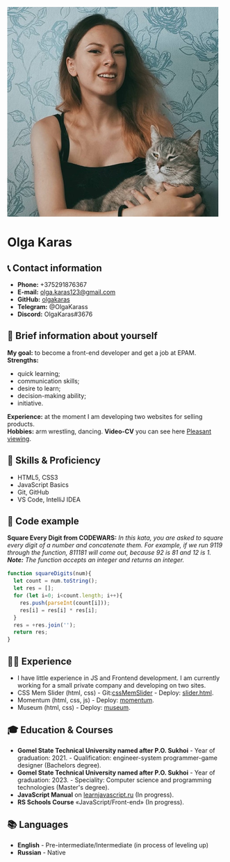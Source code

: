 ![Olga Karas](assets/photo.jpg)

# Olga Karas

## 📞 Contact information

* __Phone:__ +375291876367  
* __E-mail:__ olga.karas123@gmail.com
* __GitHub:__ [olgakaras](https://github.com/olgakaras)
* __Telegram:__ @OlgaKarass
* __Discord:__ OlgaKaras#3676

## 📝 Brief information about yourself

__My goal:__ to become a front-end developer and get a job at EPAM.  
__Strengths:__ 
* quick learning;
* communication skills;
* desire to learn;
* decision-making ability; 
* initiative.

__Experience:__ at the moment I am developing two websites for selling products.  
__Hobbies:__ arm wrestling, dancing.
__Video-CV__ you can see here [Pleasant viewing](https://www.youtube.com/watch?v=aJbQjnavh5Q).

## 🧩 Skills & Proficiency

* HTML5, CSS3
* JavaScript Basics
* Git, GitHub
* VS Code, IntelliJ IDEA

## 💾 Code example

__Square Every Digit from CODEWARS:__ <i>In this kata, you are asked to square every digit of a number and concatenate them. For example, if we run 9119 through the function, 811181 will come out, because 92 is 81 and 12 is 1.  
__Note:__ The function accepts an integer and returns an integer.</i>

```javascript
function squareDigits(num){
  let count = num.toString();
  let res = [];
  for (let i=0; i<count.length; i++){
    res.push(parseInt(count[i]));
    res[i] = res[i] * res[i];
  }
  res = +res.join('');
  return res;
}
```

## 👨‍💻 Experience

* I have little experience in JS and Frontend development. I am currently working for a small private company and developing on two sites.
* CSS Mem Slider (html, css) - Git:[cssMemSlider](https://github.com/olgakaras/cssMemSlider) - Deploy: [slider.html](https://olgakaras.github.io/cssMemSlider/cssMemSlider/slider.html).
* Momentum (html, css, js) - Deploy: [momentum](https://rolling-scopes-school.github.io/olgakaras-JSFE2021Q3/momentum/).
* Museum (html, css) - Deploy: [museum](https://rolling-scopes-school.github.io/olgakaras-JSFE2021Q3/museum/).

## 🎓 Education & Courses

* __Gomel State Technical University named after P.O. Sukhoi__ - Year of graduation: 2021. - Qualification: engineer-system programmer-game designer (Bachelors degree).
* __Gomel State Technical University named after P.O. Sukhoi__ - Year of graduation: 2023. - Speciality: Computer science and programming technologies (Master's degree).
* __JavaScript Manual__ on [learnjavascript.ru](https://learn.javascript.ru/) (In progress).
* __RS Schools Course__ «JavaScript/Front-end» (In progress).

## 📚 Languages

* __English__ - Pre-intermediate/Intermediate (in process of leveling up)
* __Russian__ - Native
